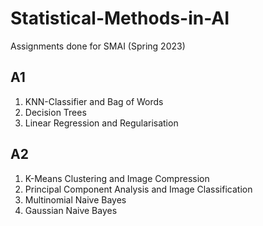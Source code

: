 # Statistical-Methods-in-AI
Assignments done for SMAI (Spring 2023)

## A1
1. KNN-Classifier and Bag of Words
2. Decision Trees
3. Linear Regression and Regularisation

## A2
1. K-Means Clustering and Image Compression
2. Principal Component Analysis and Image Classification
3. Multinomial Naive Bayes
4. Gaussian Naive Bayes
